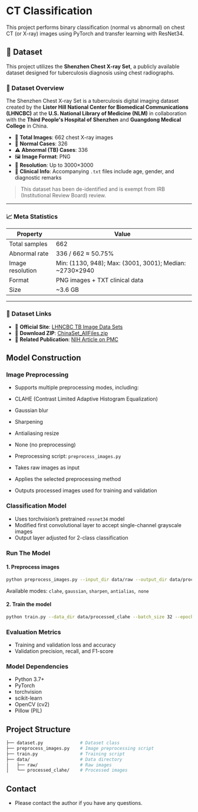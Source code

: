 # CT Classification

This project performs binary classification (normal vs abnormal) on chest CT (or X-ray) images using PyTorch and transfer learning with ResNet34.

## 📂 Dataset

This project utilizes the **Shenzhen Chest X-ray Set**, a publicly available dataset designed for tuberculosis diagnosis using chest radiographs.

### 📌 Dataset Overview

The Shenzhen Chest X-ray Set is a tuberculosis digital imaging dataset created by the **Lister Hill National Center for Biomedical Communications (LHNCBC)** at the **U.S. National Library of Medicine (NLM)** in collaboration with the **Third People's Hospital of Shenzhen** and **Guangdong Medical College** in China.

- 📸 **Total Images**: 662 chest X-ray images  
- 🧍 **Normal Cases**: 326  
- ⚠️ **Abnormal (TB) Cases**: 336  
- 🖼️ **Image Format**: PNG  
- 📐 **Resolution**: Up to 3000×3000  
- 📄 **Clinical Info**: Accompanying `.txt` files include age, gender, and diagnostic remarks  

> This dataset has been de-identified and is exempt from IRB (Institutional Review Board) review.

---

### 📈 Meta Statistics

| Property           | Value                                      |
|--------------------|--------------------------------------------|
| Total samples      | 662                                        |
| Abnormal rate      | 336 / 662 ≈ 50.75%                         |
| Image resolution   | Min: (1130, 948); Max: (3001, 3001); Median: ~2730×2940 |
| Format             | PNG images + TXT clinical data             |
| Size               | ~3.6 GB                                    |

---

### 🔗 Dataset Links

- 🔹 **Official Site**: [LHNCBC TB Image Data Sets](https://lhncbc.nlm.nih.gov/LHC-downloads/downloads.html#tuberculosis-image-data-sets)  
- 🔹 **Download ZIP**: [ChinaSet_AllFiles.zip](https://openi.nlm.nih.gov/imgs/collections/ChinaSet_AllFiles.zip)  
- 🔹 **Related Publication**: [NIH Article on PMC](https://www.ncbi.nlm.nih.gov/pmc/articles/PMC4256233/)


## Model Construction
### Image Preprocessing

- Supports multiple preprocessing modes, including:
- CLAHE (Contrast Limited Adaptive Histogram Equalization)
- Gaussian blur
- Sharpening
- Antialiasing resize
- None (no preprocessing)

- Preprocessing script: `preprocess_images.py`
- Takes raw images as input
- Applies the selected preprocessing method
- Outputs processed images used for training and validation

### Classification Model

- Uses torchvision’s pretrained `resnet34` model
- Modified first convolutional layer to accept single-channel grayscale images
- Output layer adjusted for 2-class classification

### Run The Model

#### 1. Preprocess images

```bash
python preprocess_images.py --input_dir data/raw --output_dir data/processed_clahe --mode clahe
```
Available modes: `clahe`, `gaussian`, `sharpen`, `antialias`,` none`

#### 2. Train the model

```bash
python train.py --data_dir data/processed_clahe --batch_size 32 --epochs 10 --lr 0.0001
```
### Evaluation Metrics
- Training and validation loss and accuracy
- Validation precision, recall, and F1-score

### Model Dependencies
- Python 3.7+
- PyTorch
- torchvision
- scikit-learn
- OpenCV (cv2)
- Pillow (PIL)

## Project Structure
```bash
├── dataset.py              # Dataset class
├── preprocess_images.py    # Image preprocessing script
├── train.py                # Training script
├── data/                   # Data directory
│   ├── raw/                # Raw images
│   └── processed_clahe/    # Processed images
```
## Contact
- Please contact the author if you have any questions.
  
